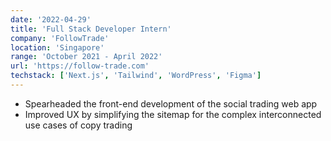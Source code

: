 ```yaml
---
date: '2022-04-29'
title: 'Full Stack Developer Intern'
company: 'FollowTrade'
location: 'Singapore'
range: 'October 2021 - April 2022'
url: 'https://follow-trade.com'
techstack: ['Next.js', 'Tailwind', 'WordPress', 'Figma']
---
```


- Spearheaded the front-end development of the social trading web app
- Improved UX by simplifying the sitemap for the complex interconnected use cases of copy trading
